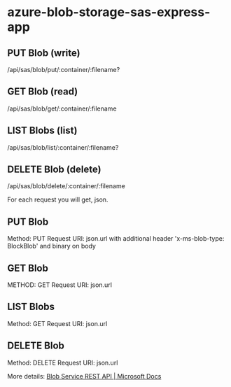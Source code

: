 # azure-blob-storage-sas-express-app

**PUT Blob (write)**
--------------------
  /api/sas/blob/put/:container/:filename?

**GET Blob (read)**
-------------------
  /api/sas/blob/get/:container/:filename

**LIST Blobs (list)**
---------------------
  /api/sas/blob/list/:container/:filename?

**DELETE Blob (delete)**
------------------------
  /api/sas/blob/delete/:container/:filename

For each request you will get, json.

**PUT Blob**
------------
Method: PUT
Request URI: json.url
with additional header 'x-ms-blob-type: BlockBlob' and binary on body

**GET Blob**
------------
METHOD: GET
Request URI: json.url

**LIST Blobs**
--------------
Method: GET
Request URI: json.url

**DELETE Blob**
---------------
Method: DELETE
Request URI: json.url

More details: [Blob Service REST API | Microsoft Docs](https://docs.microsoft.com/en-us/rest/api/storageservices)